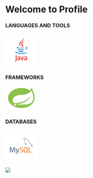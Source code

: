 # Welcome to Profile





### LANGUAGES AND TOOLS

<span><img src="logos/programming languages/java.svg" width="100" height="100"></span>

### FRAMEWORKS

<span><img src="logos/frameworks/spring.svg" width="100" height="75"></span>



### DATABASES

<span><img src="logos/databases/mysql.svg" width="100" height="100"></span>

<p><img src="https://github-readme-stats.vercel.app/api/top-langs?username=fr4ncisx&show_icons=true&locale=es&count_private=true&layout=compact&theme=react&hide_border=false&bg_color=0D1117"/></p>


 
